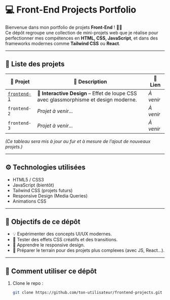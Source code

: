 # 💻 Front-End Projects Portfolio

Bienvenue dans mon portfolio de projets **Front-End** ! 🎨✨  
Ce dépôt regroupe une collection de mini-projets web que je réalise pour perfectionner mes compétences en **HTML, CSS, JavaScript**, et dans des frameworks modernes comme **Tailwind CSS** ou **React**.

---

## 📁 Liste des projets

| 📁 Projet | 📝 Description | 🔗 Lien |
|----------|----------------|--------|
| [`frontend-1`](./frontend-1) | 🎯 **Interactive Design** – Effet de loupe CSS avec glassmorphisme et design moderne. | *À venir* |
| `frontend-2` | *Projet à venir...* | *À venir* |
| `frontend-3` | *Projet à venir...* | *À venir* |

*(Ce tableau sera mis à jour au fur et à mesure de l’ajout de nouveaux projets.)*

---

## ⚙️ Technologies utilisées

- HTML5 / CSS3
- JavaScript (bientôt)
- Tailwind CSS (projets futurs)
- Responsive Design (Media Queries)
- Animations CSS

---

## 🎯 Objectifs de ce dépôt

- 💡 Expérimenter des concepts UI/UX modernes.
- 🧪 Tester des effets CSS créatifs et des transitions.
- 📱 Apprendre le responsive design.
- 🔧 Préparer le terrain pour des projets plus complexes (avec JS, React...).

---

## 🚀 Comment utiliser ce dépôt

1. Clone le repo :
   ```bash
   git clone https://github.com/ton-utilisateur/frontend-projects.git
